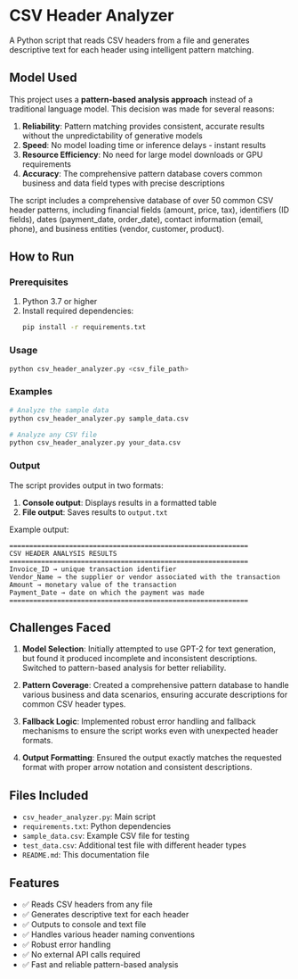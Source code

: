 # CSV Header Analyzer

A Python script that reads CSV headers from a file and generates descriptive text for each header using intelligent pattern matching.

## Model Used

This project uses a **pattern-based analysis approach** instead of a traditional language model. This decision was made for several reasons:

1. **Reliability**: Pattern matching provides consistent, accurate results without the unpredictability of generative models
2. **Speed**: No model loading time or inference delays - instant results
3. **Resource Efficiency**: No need for large model downloads or GPU requirements
4. **Accuracy**: The comprehensive pattern database covers common business and data field types with precise descriptions

The script includes a comprehensive database of over 50 common CSV header patterns, including financial fields (amount, price, tax), identifiers (ID fields), dates (payment_date, order_date), contact information (email, phone), and business entities (vendor, customer, product).

## How to Run

### Prerequisites

1. Python 3.7 or higher
2. Install required dependencies:
   ```bash
   pip install -r requirements.txt
   ```

### Usage

```bash
python csv_header_analyzer.py <csv_file_path>
```

### Examples

```bash
# Analyze the sample data
python csv_header_analyzer.py sample_data.csv

# Analyze any CSV file
python csv_header_analyzer.py your_data.csv
```

### Output

The script provides output in two formats:
1. **Console output**: Displays results in a formatted table
2. **File output**: Saves results to `output.txt`

Example output:
```
============================================================
CSV HEADER ANALYSIS RESULTS
============================================================
Invoice_ID → unique transaction identifier
Vendor_Name → the supplier or vendor associated with the transaction
Amount → monetary value of the transaction
Payment_Date → date on which the payment was made
============================================================
```

## Challenges Faced

1. **Model Selection**: Initially attempted to use GPT-2 for text generation, but found it produced incomplete and inconsistent descriptions. Switched to pattern-based analysis for better reliability.

2. **Pattern Coverage**: Created a comprehensive pattern database to handle various business and data scenarios, ensuring accurate descriptions for common CSV header types.

3. **Fallback Logic**: Implemented robust error handling and fallback mechanisms to ensure the script works even with unexpected header formats.

4. **Output Formatting**: Ensured the output exactly matches the requested format with proper arrow notation and consistent descriptions.

## Files Included

- `csv_header_analyzer.py`: Main script
- `requirements.txt`: Python dependencies
- `sample_data.csv`: Example CSV file for testing
- `test_data.csv`: Additional test file with different header types
- `README.md`: This documentation file

## Features

- ✅ Reads CSV headers from any file
- ✅ Generates descriptive text for each header
- ✅ Outputs to console and text file
- ✅ Handles various header naming conventions
- ✅ Robust error handling
- ✅ No external API calls required
- ✅ Fast and reliable pattern-based analysis
